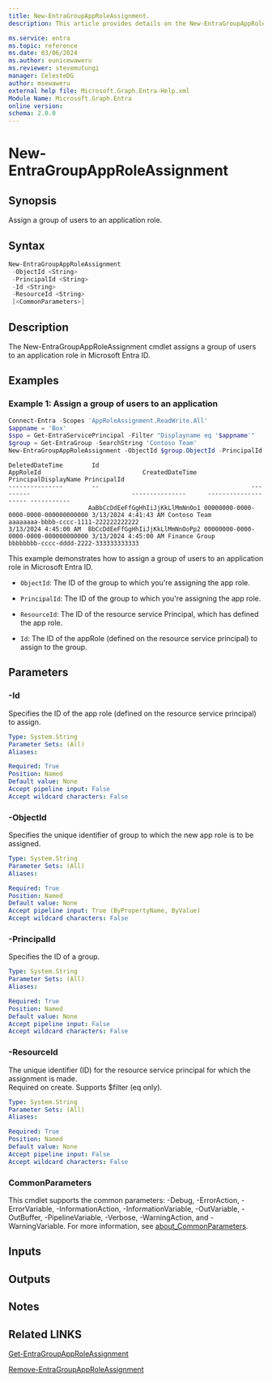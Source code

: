 ```yaml
---
title: New-EntraGroupAppRoleAssignment.
description: This article provides details on the New-EntraGroupAppRoleAssignment command.

ms.service: entra
ms.topic: reference
ms.date: 03/06/2024
ms.author: eunicewaweru
ms.reviewer: stevemutungi
manager: CelesteDG
author: msewaweru
external help file: Microsoft.Graph.Entra-Help.xml
Module Name: Microsoft.Graph.Entra
online version:
schema: 2.0.0
---
```


# New-EntraGroupAppRoleAssignment

## Synopsis

Assign a group of users to an application role.

## Syntax

```powershell
New-EntraGroupAppRoleAssignment 
 -ObjectId <String> 
 -PrincipalId <String> 
 -Id <String> 
 -ResourceId <String>
 [<CommonParameters>]
```

## Description

The New-EntraGroupAppRoleAssignment cmdlet assigns a group of users to an application role in Microsoft Entra ID.

## Examples

### Example 1: Assign a group of users to an application

```powershell
Connect-Entra -Scopes 'AppRoleAssignment.ReadWrite.All'
$appname = 'Box'
$spo = Get-EntraServicePrincipal -Filter "Displayname eq '$appname'"
$group = Get-EntraGroup -SearchString 'Contoso Team'
New-EntraGroupAppRoleAssignment -ObjectId $group.ObjectId -PrincipalId $group.ObjectId -ResourceId $spo.ObjectId -Id $spo.Approles[1].id
```

```output
DeletedDateTime        Id                                          AppRoleId                            CreatedDateTime      PrincipalDisplayName PrincipalId
---------------        --                                          ---------                            ---------------      -------------------- -----------
                      AaBbCcDdEeFfGgHhIiJjKkLlMmNnOo1 00000000-0000-0000-0000-000000000000 3/13/2024 4:41:43 AM Contoso Team         aaaaaaaa-bbbb-cccc-1111-222222222222
3/13/2024 4:45:00 AM  BbCcDdEeFfGgHhIiJjKkLlMmNnOoPp2 00000000-0000-0000-0000-000000000000 3/13/2024 4:45:00 AM Finance Group        bbbbbbbb-cccc-dddd-2222-333333333333
```

This example demonstrates how to assign a group of users to an application role in Microsoft Entra ID.  

- `ObjectId`: The ID of the group to which you're assigning the app role.

- `PrincipalId`: The ID of the group to which you're assigning the app role.

- `ResourceId`: The ID of the resource service Principal, which has defined the app role.

- `Id`: The ID of the appRole (defined on the resource service principal) to assign to the group.

## Parameters

### -Id

Specifies the ID of the app role (defined on the resource service principal) to assign.

```yaml
Type: System.String
Parameter Sets: (All)
Aliases:

Required: True
Position: Named
Default value: None
Accept pipeline input: False
Accept wildcard characters: False
```

### -ObjectId

Specifies the unique identifier of group to which the new app role is to be assigned.

```yaml
Type: System.String
Parameter Sets: (All)
Aliases:

Required: True
Position: Named
Default value: None
Accept pipeline input: True (ByPropertyName, ByValue)
Accept wildcard characters: False
```

### -PrincipalId

Specifies the ID of a group.

```yaml
Type: System.String
Parameter Sets: (All)
Aliases:

Required: True
Position: Named
Default value: None
Accept pipeline input: False
Accept wildcard characters: False
```

### -ResourceId

The unique identifier (ID) for the resource service principal for which the assignment is made.  
Required on create. Supports $filter (eq only).

```yaml
Type: System.String
Parameter Sets: (All)
Aliases:

Required: True
Position: Named
Default value: None
Accept pipeline input: False
Accept wildcard characters: False
```

### CommonParameters

This cmdlet supports the common parameters: -Debug, -ErrorAction, -ErrorVariable, -InformationAction, -InformationVariable, -OutVariable, -OutBuffer, -PipelineVariable, -Verbose, -WarningAction, and -WarningVariable. For more information, see [about_CommonParameters](https://go.microsoft.com/fwlink/?LinkID=113216).

## Inputs

## Outputs

## Notes

## Related LINKS

[Get-EntraGroupAppRoleAssignment](Get-EntraGroupAppRoleAssignment.md)

[Remove-EntraGroupAppRoleAssignment](Remove-EntraGroupAppRoleAssignment.md)
